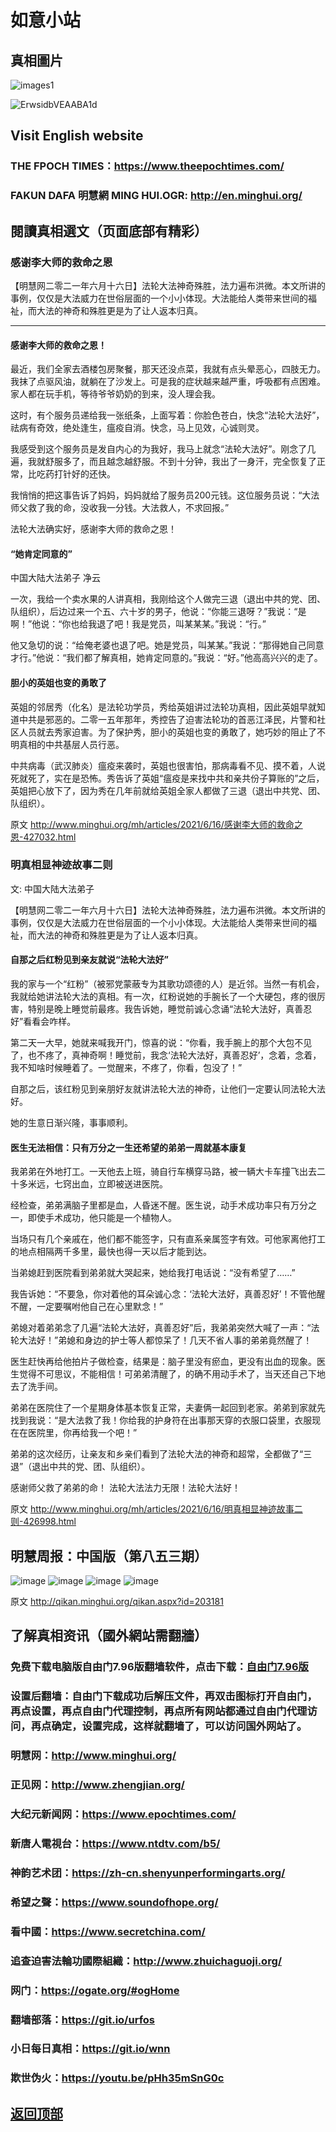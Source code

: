 # 如意小站

## 真相圖片

![images1](https://user-images.githubusercontent.com/79625284/122149396-94ad5f00-ce8e-11eb-84e7-ca68ae6f529c.jpg)

![ErwsidbVEAABA1d](https://user-images.githubusercontent.com/79625284/122190363-5337a680-cec4-11eb-823c-b396575b0722.jpg)

## Visit English website

### THE FPOCH TIMES：https://www.theepochtimes.com/

### FAKUN DAFA 明慧網 MING HUI.OGR: http://en.minghui.org/

## 閱讀真相選文（页面底部有精彩）

### 感谢李大师的救命之恩

【明慧网二零二一年六月十六日】法轮大法神奇殊胜，法力遍布洪微。本文所讲的事例，仅仅是大法威力在世俗层面的一个小小体现。大法能给人类带来世间的福祉，而大法的神奇和殊胜更是为了让人返本归真。
* * * * * * *

#### 感谢李大师的救命之恩！

最近，我们全家去酒楼包房聚餐，那天还没点菜，我就有点头晕恶心，四肢无力。我抹了点驱风油，就躺在了沙发上。可是我的症状越来越严重，呼吸都有点困难。家人都在玩手机，等待爷爷奶奶的到来，没人理会我。

这时，有个服务员递给我一张纸条，上面写着：你脸色苍白，快念“法轮大法好”，祛病有奇效，绝处逢生，瘟疫自消。快念，马上见效，心诚则灵。

我感受到这个服务员是发自内心的为我好，我马上就念“法轮大法好”。刚念了几遍，我就舒服多了，而且越念越舒服。不到十分钟，我出了一身汗，完全恢复了正常，比吃药打针好的还快。

我悄悄的把这事告诉了妈妈，妈妈就给了服务员200元钱。这位服务员说：“大法师父救了我的命，没收我一分钱。大法救人，不求回报。”

法轮大法确实好，感谢李大师的救命之恩！

#### “她肯定同意的”

中国大陆大法弟子 净云

一次，我给一个卖水果的人讲真相，我刚给这个人做完三退（退出中共的党、团、队组织），后边过来一个五、六十岁的男子，他说：“你能三退呀？”我说：“是啊！”他说：“你也给我退了吧！我是党员，叫某某某。”我说：“行。”

他又急切的说：“给俺老婆也退了吧。她是党员，叫某某。”我说：“那得她自己同意才行。”他说：“我们都了解真相，她肯定同意的。”我说：“好。”他高高兴兴的走了。

#### 胆小的英姐也变的勇敢了

英姐的邻居秀（化名）是法轮功学员，秀给英姐讲过法轮功真相，因此英姐早就知道中共是邪恶的。二零一五年那年，秀控告了迫害法轮功的首恶江泽民，片警和社区人员就去秀家迫害。为了保护秀，胆小的英姐也变的勇敢了，她巧妙的阻止了不明真相的中共基层人员行恶。

中共病毒（武汉肺炎）瘟疫来袭时，英姐也很害怕，那病毒看不见、摸不着，人说死就死了，实在是恐怖。秀告诉了英姐“瘟疫是来找中共和亲共份子算账的”之后，英姐把心放下了，因为秀在几年前就给英姐全家人都做了三退（退出中共党、团、队组织）。

原文 http://www.minghui.org/mh/articles/2021/6/16/感谢李大师的救命之恩-427032.html

### 明真相显神迹故事二则

文: 中国大陆大法弟子

【明慧网二零二一年六月十六日】法轮大法神奇殊胜，法力遍布洪微。本文所讲的事例，仅仅是大法威力在世俗层面的一个小小体现。大法能给人类带来世间的福祉，而大法的神奇和殊胜更是为了让人返本归真。

#### 自那之后红粉见到亲友就说“法轮大法好”

我的家与一个“红粉”（被邪党蒙蔽专为其歌功颂德的人）是近邻。当然一有机会，我就给她讲法轮大法的真相。有一次，红粉说她的手腕长了一个大硬包，疼的很厉害，特别是晚上睡觉前最疼。我告诉她，睡觉前诚心念诵“法轮大法好，真善忍好”看看会咋样。

第二天一大早，她就来喊我开门，惊喜的说：“你看，我手腕上的那个大包不见了，也不疼了，真神奇啊！睡觉前，我念‘法轮大法好，真善忍好’，念着，念着，我不知啥时候睡着了。一觉醒来，不疼了，你看，包没了！”

自那之后，该红粉见到亲朋好友就讲法轮大法的神奇，让他们一定要认同法轮大法好。

她的生意日渐兴隆，事事顺利。

#### 医生无法相信：只有万分之一生还希望的弟弟一周就基本康复

我弟弟在外地打工。一天他去上班，骑自行车横穿马路，被一辆大卡车撞飞出去二十多米远，七窍出血，立即被送进医院。

经检查，弟弟满脑子里都是血，人昏迷不醒。医生说，动手术成功率只有万分之一，即使手术成功，他只能是一个植物人。

当场只有几个亲戚在，他们都不能签字，只有直系亲属签字有效。可他家离他打工的地点相隔两千多里，最快也得一天以后才能到达。

当弟媳赶到医院看到弟弟就大哭起来，她给我打电话说：“没有希望了……”

我告诉她：“不要急，你对着他的耳朵诚心念：‘法轮大法好，真善忍好’！不管他醒不醒，一定要嘱咐他自己在心里默念！”

弟媳对着弟弟念了几遍“法轮大法好，真善忍好”后，我弟弟突然大喊了一声：“法轮大法好！”弟媳和身边的护士等人都惊呆了！几天不省人事的弟弟竟然醒了！

医生赶快再给他拍片子做检查，结果是：脑子里没有瘀血，更没有出血的现象。医生觉得不可思议，不能相信！可弟弟清醒了，的确不用动手术了，当天还自己下地去了洗手间。

弟弟在医院住了一个星期身体基本恢复正常，夫妻俩一起回到老家。弟弟到家就先找到我说：“是大法救了我！你给我的护身符在出事那天穿的衣服口袋里，衣服现在在医院里，你再给我一个吧！”

弟弟的这次经历，让亲友和乡亲们看到了法轮大法的神奇和超常，全都做了“三退”（退出中共的党、团、队组织）。

感谢师父救了弟弟的命！
法轮大法法力无限！法轮大法好！

原文 http://www.minghui.org/mh/articles/2021/6/16/明真相显神迹故事二则-426998.html

## 明慧周报：中国版（第八五三期）

![image](https://user-images.githubusercontent.com/79625284/121652816-a11c6b00-cace-11eb-871f-30ee8801a335.png)
![image](https://user-images.githubusercontent.com/79625284/121652885-b396a480-cace-11eb-8c89-1af88646d470.png)
![image](https://user-images.githubusercontent.com/79625284/121652942-c315ed80-cace-11eb-84cc-0d3e8d844019.png)
![image](https://user-images.githubusercontent.com/79625284/121653012-d4f79080-cace-11eb-9fd8-73f7dc069e9c.png)

原文 http://qikan.minghui.org/qikan.aspx?id=203181

## 了解真相资讯（國外網站需翻牆）

### 免费下载电脑版自由门7.96版翻墙软件，点击下载：[自由门7.96版](https://github.com/pinhe91/tuiguang/files/6643781/fg796r.zip)

### 设置后翻墙：自由门下载成功后解压文件，再双击图标打开自由门，再点设置，再点自由门代理控制，再点所有网站都通过自由门代理访问，再点确定，设置完成，这样就翻墙了，可以访问国外网站了。

### 明慧网：http://www.minghui.org/

### 正见网：http://www.zhengjian.org/

### 大纪元新闻网：https://www.epochtimes.com/

### 新唐人電視台：https://www.ntdtv.com/b5/

### 神韵艺术团：https://zh-cn.shenyunperformingarts.org/

### 希望之聲：https://www.soundofhope.org/

### 看中國：https://www.secretchina.com/

### 追查迫害法輪功國際組織：http://www.zhuichaguoji.org/

### 网门：https://ogate.org/#ogHome

### 翻墙部落：https://git.io/urfos

### 小日每日真相：https://git.io/wnn

### 欺世伪火：https://youtu.be/pHh35mSnG0c

## [返回顶部](https://git.io/Js3EY)
